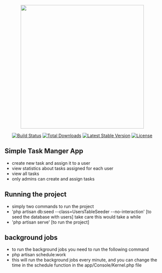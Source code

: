 <p align="center"><a href="https://laravel.com" target="_blank"><img src="https://raw.githubusercontent.com/laravel/art/master/logo-lockup/5%20SVG/2%20CMYK/1%20Full%20Color/laravel-logolockup-cmyk-red.svg" width="400"></a></p>

<p align="center">
<a href="https://travis-ci.org/laravel/framework"><img src="https://travis-ci.org/laravel/framework.svg" alt="Build Status"></a>
<a href="https://packagist.org/packages/laravel/framework"><img src="https://img.shields.io/packagist/dt/laravel/framework" alt="Total Downloads"></a>
<a href="https://packagist.org/packages/laravel/framework"><img src="https://img.shields.io/packagist/v/laravel/framework" alt="Latest Stable Version"></a>
<a href="https://packagist.org/packages/laravel/framework"><img src="https://img.shields.io/packagist/l/laravel/framework" alt="License"></a>
</p>

## Simple Task Manger App

- create new task and assign it to a user
- view statistics about tasks assigned for each user
- view all tasks
- only admins can create and assign tasks

## Running the project
- simply two commands to run the project
- 'php artisan db:seed --class=UsersTableSeeder --no-interaction' [to seed the database with users] take care this would take a while
- 'php artisan serve' [to run the project]


## background jobs
- to run the background jobs you need to run the following command
-  php artisan schedule:work
- this will run the background jobs every minute, and you can change the time in the schedule function in the app/Console/Kernel.php file

